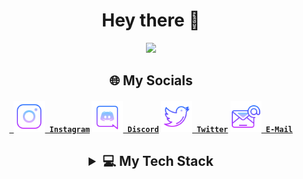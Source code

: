 <h1 align="center">Hey there 👋</h1>

<p href="https://svenw.de/" target="_blank" align="center">
    <img src="https://github.com/its-sven/its-sven/blob/b80122cdaef5cbe9b2280e1fe49f14f80d542063/images/its-sven_banner.png" />
</p>

<h2 align="center">🌐 My Socials</h3>
<h4 align="center">
      <code><a href="https://www.instagram.com/sven_wuerth/"> <img width="50" src="https://raw.githubusercontent.com/its-sven/its-sven/main/images/icons/instagram.png"> Instagram</a></code>
      <code><a href="https://discord.gg/2KRSV2arDN"><img width="50" src="https://raw.githubusercontent.com/its-sven/its-sven/main/images/icons/Discord.png"> Discord</a></code>
      <code><a href="https://twitter.com/sven_wuerth"><img width="50" src="https://raw.githubusercontent.com/its-sven/its-sven/main/images/icons/twitter.png"> Twitter</a></code>
      <code><a href="mailto:kontakt@svenw.de"><img width="50" src="https://raw.githubusercontent.com/its-sven/its-sven/main/images/icons/email.png"> E-Mail</a></code>



</h4>
<h2 align="center">
  <details>
    <summary> 💻 My Tech Stack</summary>
  

![C#](https://img.shields.io/badge/c%23-%23239120.svg?style=flat&logo=c-sharp&logoColor=white) ![C++](https://img.shields.io/badge/c++-%2300599C.svg?style=flat&logo=c%2B%2B&logoColor=white) ![CSS3](https://img.shields.io/badge/css3-%231572B6.svg?style=flat&logo=css3&logoColor=white) ![JavaScript](https://img.shields.io/badge/javascript-%23323330.svg?style=flat&logo=javascript&logoColor=%23F7DF1E) ![Java](https://img.shields.io/badge/java-%23ED8B00.svg?style=flat&logo=java&logoColor=white) ![HTML5](https://img.shields.io/badge/html5-%23E34F26.svg?style=flat&logo=html5&logoColor=white) ![Python](https://img.shields.io/badge/python-3670A0?style=flat&logo=python&logoColor=ffdd54) ![Vercel](https://img.shields.io/badge/vercel-%23000000.svg?style=flat&logo=vercel&logoColor=white) ![Next JS](https://img.shields.io/badge/Next-black?style=flat&logo=next.js&logoColor=white) ![NodeJS](https://img.shields.io/badge/node.js-6DA55F?style=flat&logo=node.js&logoColor=white) ![TailwindCSS](https://img.shields.io/badge/tailwindcss-%2338B2AC.svg?style=flat&logo=tailwind-css&logoColor=white) ![Stylus](https://img.shields.io/badge/stylus-%23ff6347.svg?style=flat&logo=stylus&logoColor=white) ![Yarn](https://img.shields.io/badge/yarn-%232C8EBB.svg?style=flat&logo=yarn&logoColor=white) ![Nginx](https://img.shields.io/badge/nginx-%23009639.svg?style=flat&logo=nginx&logoColor=white) ![Adobe Photoshop](https://img.shields.io/badge/adobephotoshop-%2331A8FF.svg?style=flat&logo=adobephotoshop&logoColor=white) ![Adobe Premiere Pro](https://img.shields.io/badge/Adobe%20Premiere%20Pro-9999FF.svg?style=flat&logo=Adobe%20Premiere%20Pro&logoColor=white) ![Gimp Gnu Image Manipulation Program](https://img.shields.io/badge/Gimp-657D8B?style=flat&logo=gimp&logoColor=FFFFFF) ![Blender](https://img.shields.io/badge/blender-%23F5792A.svg?style=flat&logo=blender&logoColor=white) ![Docker](https://img.shields.io/badge/docker-%230db7ed.svg?style=flat&logo=docker&logoColor=white) ![Confluence](https://img.shields.io/badge/confluence-%23172BF4.svg?style=flat&logo=confluence&logoColor=white) ![Jira](https://img.shields.io/badge/jira-%230A0FFF.svg?style=flat&logo=jira&logoColor=white) ![Raspberry Pi](https://img.shields.io/badge/-RaspberryPi-C51A4A?style=flat&logo=Raspberry-Pi)

 </details>
</h2>
